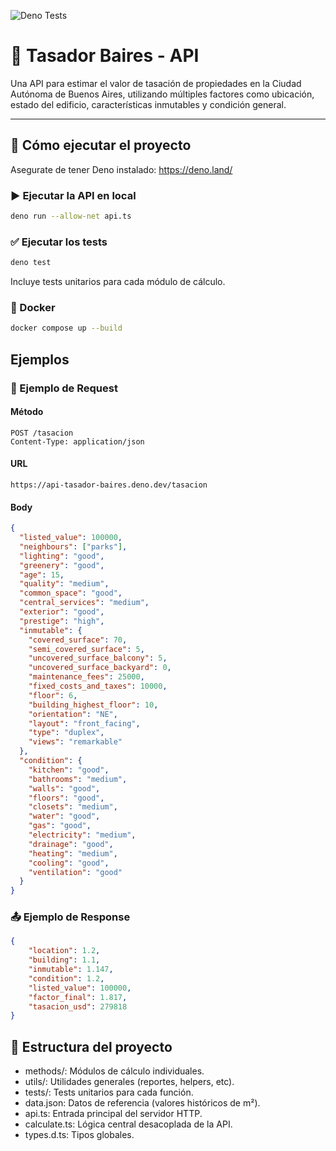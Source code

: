 ![Deno Tests](https://github.com/Dracorfs/api-tasador-baires/actions/workflows/test.yml/badge.svg)

# 🏢 Tasador Baires - API

Una API para estimar el valor de tasación de propiedades en la Ciudad Autónoma de Buenos Aires, utilizando múltiples factores como ubicación, estado del edificio, características inmutables y condición general.

---

## 🚀 Cómo ejecutar el proyecto
Asegurate de tener Deno instalado: https://deno.land/

### ▶️ Ejecutar la API en local

```bash
deno run --allow-net api.ts
```

### ✅ Ejecutar los tests
```bash
deno test
```
Incluye tests unitarios para cada módulo de cálculo.

### 🐳 Docker
```bash
docker compose up --build
```

## Ejemplos
### 📩 Ejemplo de Request
#### Método
```http
POST /tasacion
Content-Type: application/json
```
#### URL
```text
https://api-tasador-baires.deno.dev/tasacion
```
#### Body
```json
{
  "listed_value": 100000,
  "neighbours": ["parks"],
  "lighting": "good",
  "greenery": "good",
  "age": 15,
  "quality": "medium",
  "common_space": "good",
  "central_services": "medium",
  "exterior": "good",
  "prestige": "high",
  "inmutable": {
    "covered_surface": 70,
    "semi_covered_surface": 5,
    "uncovered_surface_balcony": 5,
    "uncovered_surface_backyard": 0,
    "maintenance_fees": 25000,
    "fixed_costs_and_taxes": 10000,
    "floor": 6,
    "building_highest_floor": 10,
    "orientation": "NE",
    "layout": "front_facing",
    "type": "duplex",
    "views": "remarkable"
  },
  "condition": {
    "kitchen": "good",
    "bathrooms": "medium",
    "walls": "good",
    "floors": "good",
    "closets": "medium",
    "water": "good",
    "gas": "good",
    "electricity": "medium",
    "drainage": "good",
    "heating": "medium",
    "cooling": "good",
    "ventilation": "good"
  }
}
```
### 📤 Ejemplo de Response
```json
{
    "location": 1.2,
    "building": 1.1,
    "inmutable": 1.147,
    "condition": 1.2,
    "listed_value": 100000,
    "factor_final": 1.817,
    "tasacion_usd": 279818
}
```

## 📁 Estructura del proyecto
- methods/: Módulos de cálculo individuales.
- utils/: Utilidades generales (reportes, helpers, etc).
- tests/: Tests unitarios para cada función.
- data.json: Datos de referencia (valores históricos de m²).
- api.ts: Entrada principal del servidor HTTP.
- calculate.ts: Lógica central desacoplada de la API.
- types.d.ts: Tipos globales.